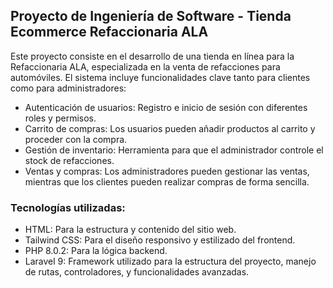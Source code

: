 ## Proyecto de Ingeniería de Software - Tienda Ecommerce Refaccionaria ALA
Este proyecto consiste en el desarrollo de una tienda en línea para la Refaccionaria ALA, especializada en la venta de refacciones para automóviles. El sistema incluye funcionalidades clave tanto para clientes como para administradores:

- Autenticación de usuarios: Registro e inicio de sesión con diferentes roles y permisos.
- Carrito de compras: Los usuarios pueden añadir productos al carrito y proceder con la compra.
- Gestión de inventario: Herramienta para que el administrador controle el stock de refacciones.
- Ventas y compras: Los administradores pueden gestionar las ventas, mientras que los clientes pueden realizar compras de forma sencilla.
### Tecnologías utilizadas:
- HTML: Para la estructura y contenido del sitio web.
- Tailwind CSS: Para el diseño responsivo y estilizado del frontend.
- PHP 8.0.2: Para la lógica backend.
- Laravel 9: Framework utilizado para la estructura del proyecto, manejo de rutas, controladores, y funcionalidades avanzadas.
